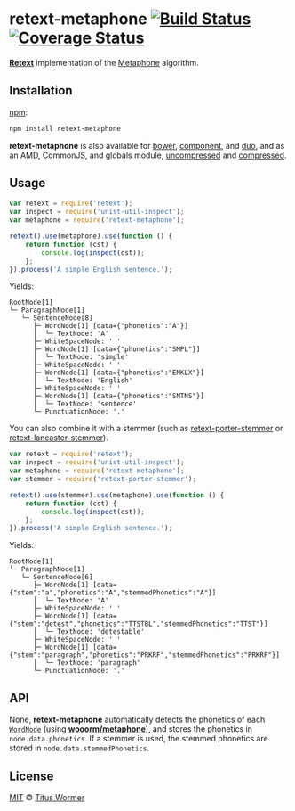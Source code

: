 # retext-metaphone [![Build Status](https://img.shields.io/travis/wooorm/retext-metaphone.svg)](https://travis-ci.org/wooorm/retext-metaphone) [![Coverage Status](https://img.shields.io/codecov/c/github/wooorm/retext-metaphone.svg)](https://codecov.io/github/wooorm/retext-metaphone)

[**Retext**](https://github.com/wooorm/retext) implementation of the
[Metaphone](http://en.wikipedia.org/wiki/Metaphone) algorithm.

## Installation

[npm](https://docs.npmjs.com/cli/install):

```bash
npm install retext-metaphone
```

**retext-metaphone** is also available for [bower](http://bower.io/#install-packages),
[component](https://github.com/componentjs/component), and
[duo](http://duojs.org/#getting-started), and as an AMD, CommonJS, and globals
module, [uncompressed](retext-metaphone.js) and
[compressed](retext-metaphone.min.js).

## Usage

```javascript
var retext = require('retext');
var inspect = require('unist-util-inspect');
var metaphone = require('retext-metaphone');

retext().use(metaphone).use(function () {
    return function (cst) {
        console.log(inspect(cst));
    };
}).process('A simple English sentence.');
```

Yields:

```text
RootNode[1]
└─ ParagraphNode[1]
   └─ SentenceNode[8]
      ├─ WordNode[1] [data={"phonetics":"A"}]
      │  └─ TextNode: 'A'
      ├─ WhiteSpaceNode: ' '
      ├─ WordNode[1] [data={"phonetics":"SMPL"}]
      │  └─ TextNode: 'simple'
      ├─ WhiteSpaceNode: ' '
      ├─ WordNode[1] [data={"phonetics":"ENKLX"}]
      │  └─ TextNode: 'English'
      ├─ WhiteSpaceNode: ' '
      ├─ WordNode[1] [data={"phonetics":"SNTNS"}]
      │  └─ TextNode: 'sentence'
      └─ PunctuationNode: '.'
```

You can also combine it with a stemmer (such as [retext-porter-stemmer](https://github.com/wooorm/retext-porter-stemmer)
or [retext-lancaster-stemmer](https://github.com/wooorm/retext-lancaster-stemmer)).

```javascript
var retext = require('retext');
var inspect = require('unist-util-inspect');
var metaphone = require('retext-metaphone');
var stemmer = require('retext-porter-stemmer');

retext().use(stemmer).use(metaphone).use(function () {
    return function (cst) {
        console.log(inspect(cst));
    };
}).process('A simple English sentence.');
```

Yields:

```text
RootNode[1]
└─ ParagraphNode[1]
   └─ SentenceNode[6]
      ├─ WordNode[1] [data={"stem":"a","phonetics":"A","stemmedPhonetics":"A"}]
      │  └─ TextNode: 'A'
      ├─ WhiteSpaceNode: ' '
      ├─ WordNode[1] [data={"stem":"detest","phonetics":"TTSTBL","stemmedPhonetics":"TTST"}]
      │  └─ TextNode: 'detestable'
      ├─ WhiteSpaceNode: ' '
      ├─ WordNode[1] [data={"stem":"paragraph","phonetics":"PRKRF","stemmedPhonetics":"PRKRF"}]
      │  └─ TextNode: 'paragraph'
      └─ PunctuationNode: '.'
```

## API

None, **retext-metaphone** automatically detects the phonetics of each
[`WordNode`](https://github.com/wooorm/nlcst#wordnode) (using [**wooorm/metaphone**](https://github.com/wooorm/metaphone)),
and stores the phonetics in `node.data.phonetics`. If a stemmer is used,
the stemmed phonetics are stored in `node.data.stemmedPhonetics`.

## License

[MIT](LICENSE) © [Titus Wormer](http://wooorm.com)
